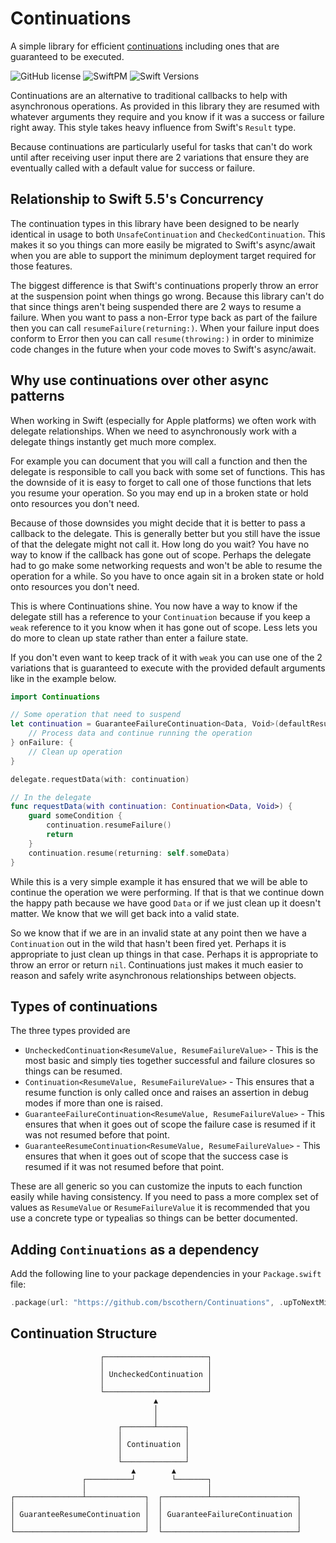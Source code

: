 # Continuations

A simple library for efficient [continuations](https://en.wikipedia.org/wiki/Continuation) including ones that are guaranteed to be executed.

![GitHub license](https://img.shields.io/badge/license-MIT-lightgrey.svg)
![SwiftPM](https://img.shields.io/badge/SwiftPM-compatible-brightgreen.svg)
![Swift Versions](https://img.shields.io/badge/Swift-5.3+-orange.svg)

Continuations are an alternative to traditional callbacks to help with asynchronous operations.
As provided in this library they are resumed with whatever arguments they require and you know if it was a success or failure right away.
This style takes heavy influence from Swift's `Result` type.

Because continuations are particularly useful for tasks that can't do work until after receiving user input there are 2 variations that ensure they are eventually called with a default value for success or failure.

## Relationship to Swift 5.5's Concurrency
The continuation types in this library have been designed to be nearly identical in usage to both `UnsafeContinuation` and `CheckedContinuation`.
This makes it so you things can more easily be migrated to Swift's async/await when you are able to support the minimum deployment target required for those features.

The biggest difference is that Swift's continuations properly throw an error at the suspension point when things go wrong.
Because this library can't do that since things aren't being suspended there are 2 ways to resume a failure.
When you want to pass a non-Error type back as part of the failure then you can call `resumeFailure(returning:)`.
When your failure input does conform to Error then you can call `resume(throwing:)` in order to minimize code changes in the future when your code moves to Swift's async/await.

## Why use continuations over other async patterns
When working in Swift (especially for Apple platforms) we often work with delegate relationships.
When we need to asynchronously work with a delegate things instantly get much more complex.

For example you can document that you will call a function and then the delegate is responsible to call you back with some set of functions.
This has the downside of it is easy to forget to call one of those functions that lets you resume your operation.
So you may end up in a broken state or hold onto resources you don't need.

Because of those downsides you might decide that it is better to pass a callback to the delegate.
This is generally better but you still have the issue of that the delegate might not call it.
How long do you wait?
You have no way to know if the callback has gone out of scope.
Perhaps the delegate had to go make some networking requests and won't be able to resume the operation for a while.
So you have to once again sit in a broken state or hold onto resources you don't need.

This is where Continuations shine.
You now have a way to know if the delegate still has a reference to your `Continuation` because if you keep a `weak` reference to it you know when it has gone out of scope.
Less lets you do more to clean up state rather than enter a failure state.

If you don't even want to keep track of it with `weak` you can use one of the 2 variations that is guaranteed to execute with the provided default arguments like in the example below.

```swift
import Continuations

// Some operation that need to suspend
let continuation = GuaranteeFailureContinuation<Data, Void>(defaultResumeFailureValue: ()) { data in
    // Process data and continue running the operation
} onFailure: {
    // Clean up operation
}

delegate.requestData(with: continuation)

// In the delegate
func requestData(with continuation: Continuation<Data, Void>) {
    guard someCondition {
        continuation.resumeFailure()
        return
    }
    continuation.resume(returning: self.someData)
}
```

While this is a very simple example it has ensured that we will be able to continue the operation we were performing.
If that is that we continue down the happy path because we have good `Data` or if we just clean up it doesn't matter.
We know that we will get back into a valid state.

So we know that if we are in an invalid state at any point then we have a `Continuation` out in the wild that hasn't been fired yet.
Perhaps it is appropriate to just clean up things in that case.
Perhaps it is appropriate to throw an error or return `nil`.
Continuations just makes it much easier to reason and safely write asynchronous relationships between objects.

## Types of continuations
The three types provided are
* `UncheckedContinuation<ResumeValue, ResumeFailureValue>` - This is the most basic and simply ties together successful and failure closures so things can be resumed.
* `Continuation<ResumeValue, ResumeFailureValue>` - This ensures that a resume function is only called once and raises an assertion in debug modes if more than one is raised.
* `GuaranteeFailureContinuation<ResumeValue, ResumeFailureValue>` - This ensures that when it goes out of scope the failure case is resumed if it was not resumed before that point.
* `GuaranteeResumeContinuation<ResumeValue, ResumeFailureValue>` - This ensures that when it goes out of scope that the success case is resumed if it was not resumed before that point.

These are all generic so you can customize the inputs to each function easily while having consistency.
If you need to pass a more complex set of values as `ResumeValue` or `ResumeFailureValue` it is recommended that you use a concrete type or typealias so things can be better documented.

## Adding `Continuations` as a dependency
Add the following line to your package dependencies in your `Package.swift` file:
```swift
.package(url: "https://github.com/bscothern/Continuations", .upToNextMinor(from: "0.3.0")),
```

## Continuation Structure
```
                    ┌───────────────────────┐
                    │                       │
                    │ UncheckedContinuation │
                    │                       │
                    └───────────────────────┘
                                ▲
                                │
                                │
                        ┌───────┴──────┐
                        │              │
                        │ Continuation │
                        │              │
                        └──────────────┘
                           ▲        ▲
                ┌──────────┘        └───────┐
                │                           │
┌───────────────┴─────────────┐  ┌──────────┴───────────────────┐
│                             │  │                              │
│ GuaranteeResumeContinuation │  │ GuaranteeFailureContinuation │
│                             │  │                              │
└─────────────────────────────┘  └──────────────────────────────┘
```
